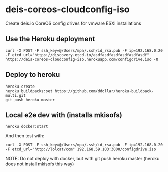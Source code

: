# deis-coreos-cloudconfig-iso

Create deis.io CoreOS config drives for vmware ESXi installations

## Use the Heroku deployment

	curl -X POST -F ssh_key=@/Users/mpa/.ssh/id_rsa.pub -F ip=192.168.0.20 -F etcd_url="https://discovery.etcd.io/asdfasdfasdfasdfasdfasdf" https://deis-coreos-cloudconfig-iso.herokuapp.com/configdrive.iso -O

## Deploy to heroku

	heroku create
	heroku buildpacks:set https://github.com/ddollar/heroku-buildpack-multi.git
	git push heroku master


## Local e2e dev with (installs mkisofs)

	heroku docker:start

And then test with:

	curl -X POST -F ssh_key=@/Users/mpa/.ssh/id_rsa.pub -F ip=192.168.0.20 -F etcd_url="http://lolcat/com" 192.168.59.103:3000/configdrive.iso


NOTE: Do not deploy with docker, but with git push heroku master (heroku does not install mkisofs this way)
